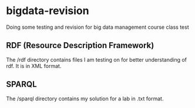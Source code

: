 # bigdata-revision
Doing some testing and revision for big data management course class test

## RDF (Resource Description Framework)
The /rdf directory contains files I am testing on for better understanding of rdf. It is in XML format.

## SPARQL
The /sparql directory contains my solution for a lab in .txt format.
